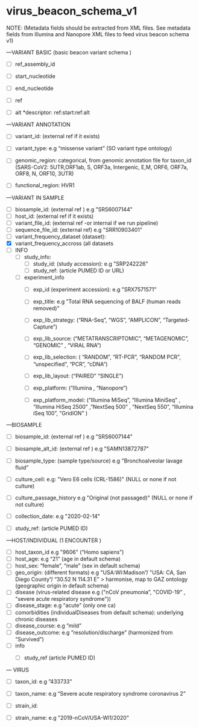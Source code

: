 # virus_beacon_schema_v1
NOTE: (Metadata fields should be extracted from XML files. See metadata fields from Illumina and Nanopore XML files to feed virus beacon schema v1)


—VARIANT BASIC (basic beacon variant schema )
- [ ] ref_assembly_id
- [ ] start_nucleotide
- [ ] end_nucleotide
- [ ] ref
- [ ] alt
*descriptor: ref:start:ref:alt


—VARIANT  ANNOTATION  
- [ ] variant_id: (external ref if it exists)
- [ ] variant_type: e.g “missense variant”  (SO variant type ontology)
- [ ] genomic_region: categorical, from genomic annotation file for taxon_id (SARS-CoV2: 5UTR,ORF1ab, S, ORF3a, Intergenic, E,M, ORF6, ORF7a, ORF8, N, ORF10, 3UTR)
- [ ] functional_region: HVR1



—VARIANT IN SAMPLE
- [ ] biosample_id: (external ref ) e.g "SRS6007144"
- [ ] host_id: (external ref if it exists)
- [ ] variant_file_id: (external ref -or internal if we run pipeline)
- [ ] sequence_file_id:  (external ref) e.g "SRR10903401"
- [ ] variant_frequency_dataset (dataset):
- [x] variant_frequency_accross (all datasets 
- [ ] INFO
	- [ ] study_info: 
		- [ ] study_id: (study accession): e.g  "SRP242226"
		- [ ] study_ref: (article PUMED ID or URL)
	- [ ] experiment_info
		- [ ] exp_id (experiment accession): e.g  "SRX7571571"
		- [ ] exp_title: e.g ”Total RNA sequencing of BALF (human reads removed)”
		- [ ] exp_lib_strategy: (“RNA-Seq”, “WGS”, “AMPLICON”, “Targeted-Capture”) 
		- [ ] exp_lib_source: (“METATRANSCRIPTOMIC”, “METAGENOMIC”, “GENOMIC” , “VIRAL RNA”)
		- [ ] exp_lib_selection: ( “RANDOM”, “RT-PCR”, “RANDOM PCR”, “unspecified”, “PCR”, “cDNA”)
		- [ ] exp_lib_layout: (“PAIRED” “SINGLE”) 
		- [ ] exp_platform: (“Illumina , “Nanopore”)
		- [ ] exp_platform_model: (“Illumina MiSeq”, “Illumina MiniSeq” , ”Illumina HiSeq 2500” ,”NextSeq 500” , ”NextSeq 550”, “Illumina iSeq 100”, "GridION" ) 


—BIOSAMPLE 
- [ ] biosample_id: (external ref ) e.g "SRS6007144"
- [ ] biosample_alt_id: (external ref ) e.g "SAMN13872787" 
- [ ] biosample_type: (sample type/source) e.g "Bronchoalveolar lavage fluid”
- [ ] culture_cell: e.g: "Vero E6 cells (CRL-1586)" (NULL or none if not culture)
- [ ] culture_passage_history e.g "Original (not passaged)" (NULL or none if not culture)
- [ ] collection_date:  e.g  "2020-02-14" 
- [ ] study_ref: (article PUMED ID)


—HOST/INDIVIDUAL  (1 ENCOUNTER )
- [ ] host_taxon_id e.g "9606" (“Homo sapiens”)
- [ ] host_age: e.g “21”  (age in default schema)
- [ ] host_sex:  “female”, “male” (sex in default schema)
- [ ] geo_origin:  (different formats) e.g "USA:WI:Madison”/ "USA: CA, San Diego County”/ “30.52 N 114.31 E"  > harmonise, map to GAZ ontology (geographic origin in default schema)
- [ ] disease (virus-related disease e.g ("nCoV pneumonia”, "COVID-19" , "severe acute respiratory syndrome"))
- [ ] disease_stage: e.g “acute” (only one ca)
- [ ] comorbidities (individualDiseases from default schema): underlying chronic diseases 
- [ ] disease_course: e.g ”mild” 
- [ ] disease_outcome: e.g ”resolution/discharge” (harmonized from “Survived”)
- [ ] info 
	- [ ] study_ref (article PUMED ID)


— VIRUS
- [ ] taxon_id:  e.g ”433733”
- [ ] taxon_name: e.g “Severe acute 	 respiratory syndrome coronavirus 2”
- [ ] strain_id: 
- [ ] strain_name: e.g "2019-nCoV/USA-WI1/2020" 


